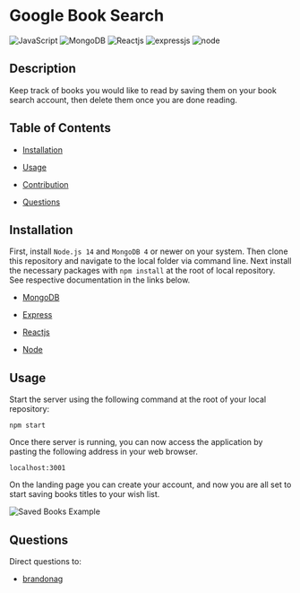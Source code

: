 # Google Book Search

![JavaScript](https://img.shields.io/badge/JavaScript-ES6-green)
![MongoDB](https://img.shields.io/badge/MySQL-8-blue)
![Reactjs](https://img.shields.io/badge/React-16-blue)
![expressjs](https://img.shields.io/badge/express-4-blue)
![node](https://img.shields.io/badge/node-14-green)


## Description

Keep track of books you would like to read by saving them on your book search account, then delete them once you are done reading.

## Table of Contents

  * [Installation](#installation)

  * [Usage](#usage)

  * [Contribution](#contribution)

  * [Questions](#questions)

## Installation

First, install `Node.js 14` and `MongoDB 4` or newer on your system. Then clone this repository and navigate to the local folder via command line. Next install the necessary packages with `npm install` at the root of local repository. See respective documentation in the links below.

* [MongoDB](https://docs.mongodb.com/manual/)

* [Express](https://expressjs.com/)

* [Reactjs](https://reactjs.org/docs/getting-started.html)

* [Node](https://nodejs.org/en/)

## Usage

Start the server using the following command at the root of your local repository:

```
npm start
```

Once there server is running, you can now access the application by pasting the following address in your web browser.

```
localhost:3001
```

On the landing page you can create your account, and now you are all set to start saving books titles to your wish list.

![Saved Books Example](https://github.com/BrandonAG/book-quest/blob/main/image.jpg?raw=true)

## Questions

Direct questions to:

* [brandonag](https://github.com/brandonag)